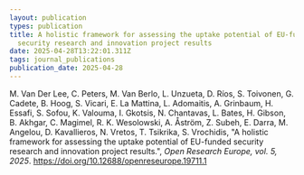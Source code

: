 ```yaml
---
layout: publication
types: publication
title: A holistic framework for assessing the uptake potential of EU-funded
  security research and innovation project results
date: 2025-04-28T13:22:01.311Z
tags: journal_publications
publication_date: 2025-04-28
---
```

<!--StartFragment-->

M. Van Der Lee, C. Peters, M. Van Berlo, L. Unzueta, D. Ríos, S. Toivonen, G. Cadete, B. Hoog, S. Vicari, E. La Mattina, L. Adomaitis, A. Grinbaum, H. Essafi, S. Sofou, K. Valouma, I. Gkotsis, N. Chantavas, L. Bates, H. Gibson, B. Akhgar, C. Magimel, R. K. Wesolowski, A. Åström, Z. Subeh, E. Darra, M. Angelou, D. Kavallieros, N. Vretos, T. Tsikrika, S. Vrochidis, "A holistic framework for assessing the uptake potential of EU-funded security research and innovation project results.", *Open Research Europe, vol. 5, 2025*. <https://doi.org/10.12688/openreseurope.19711.1>

<!--EndFragment-->